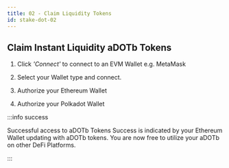 ```yaml
---
title: 02 - Claim Liquidity Tokens
id: stake-dot-02
---
```


## Claim Instant Liquidity aDOTb Tokens

1. Click *'Connect'* to connect to an EVM Wallet e.g. MetaMask

2. Select your Wallet type and connect.

3. Authorize your Ethereum Wallet

4. Authorize your Polkadot Wallet

:::info success

Successful access to aDOTb Tokens
Success is indicated by your Ethereum Wallet updating with aDOTb tokens.
You are now free to utilize your aDOTb on other DeFi Platforms.

:::